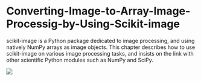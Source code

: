 # Converting-Image-to-Array-Image-Processig-by-Using-Scikit-image

scikit-image is a Python package dedicated to image processing, and using natively NumPy arrays as image objects. This chapter describes how to use scikit-image on various image processing tasks, and insists on the link with other scientific Python modules such as NumPy and SciPy.

![](https://lh3.googleusercontent.com/-DbeVWi-u9bo/XlHvKHDvSOI/AAAAAAAAnBQ/7vZIT4QEX1MvpNY01295SFslWfMhST_2gCK8BGAsYHg/s0/2020-02-22.png)
